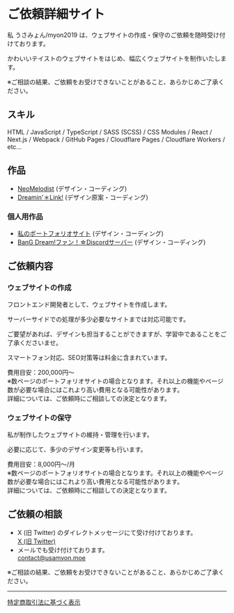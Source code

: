 # ご依頼詳細サイト
私 うさみょん/myon2019 は、ウェブサイトの作成・保守のご依頼を随時受け付けております。

かわいいテイストのウェブサイトをはじめ、幅広くウェブサイトを制作いたします。

※ご相談の結果、ご依頼をお受けできないことがあること、あらかじめご了承ください。

## スキル
HTML / JavaScript / TypeScript / SASS (SCSS) / CSS Modules / React / Next.js / Webpack / GitHub Pages / Cloudflare Pages / Cloudflare Workers / etc...

## 作品
* [NeoMelodist](https://neomelodist.com) (デザイン・コーディング)
* [Dreamin'＊Link!](https://dreamin-link.com) (デザイン原案・コーディング)

### 個人用作品
* [私のポートフォリオサイト](https://usamyon.moe) (デザイン・コーディング)
* [BanG Dream!ファン！☆Discordサーバー](https://bangdreamfan.usamyon.moe/) (デザイン・コーディング)

## ご依頼内容

### ウェブサイトの作成

フロントエンド開発者として、ウェブサイトを作成します。

サーバーサイドでの処理が多少必要なサイトまでは対応可能です。

ご要望があれば、デザインも担当することができますが、学習中であることをご了承くださいませ。

スマートフォン対応、SEO対策等は料金に含まれています。

費用目安：200,000円～  
※数ページのポートフォリオサイトの場合となります。それ以上の機能やページ数が必要な場合にはこれより高い費用となる可能性があります。  
詳細については、ご依頼時にご相談しての決定となります。

### ウェブサイトの保守

私が制作したウェブサイトの維持・管理を行います。

必要に応じて、多少のデザイン変更等も行います。

費用目安：8,000円～/月  
※数ページのポートフォリオサイトの場合となります。それ以上の機能やページ数が必要な場合にはこれより高い費用となる可能性があります。  
詳細については、ご依頼時にご相談しての決定となります。

## ご依頼の相談
- X (旧 Twitter) のダイレクトメッセージにて受け付けております。  
  [X (旧 Twitter)](https://x.com/mtripg6666tdr)
- メールでも受け付けております。  
  contact@usamyon.moe

※ご相談の結果、ご依頼をお受けできないことがあること、あらかじめご了承ください。

***
[特定商取引法に基づく表示](./website-legal)
